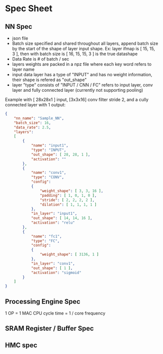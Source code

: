 # Spec Sheet

## NN Spec
* json file
* Batch size specified and shared throughout all layers, append batch size by the start of the shape of layer input shape. Ex: layer ifmap is [ 15, 15, 3 ], then with batch size is [ 16, 15, 15, 3 ] is the true datashape 
* Data Rate is # of batch / sec
* layers weights are packed in a npz file where each key word refers to layer name
* input data layer has a type of "INPUT" and has no weight information, their shape is refered as "out_shape"
* layer "type" consists of "INPUT / CNN / FC" refers to input layer, conv layer and fully connected layer (currently not supporting pooling)

Example with [ 28x28x1 ] input, [3x3x16] conv filter stride 2, and a cully connected layer with 1 output:
```json
{
    "nn_name": "Sample_NN",
    "batch_size": 16,
    "data_rate": 2.5,
    "layers":
    [
        {
            "name": "input1",
            "type": "INPUT",
            "out_shape": [ 28, 28, 1 ],
            "activation": ""
        },
        {
            "name": "conv1",
            "type": "CONV",
            "config": 
            {
                "weight_shape": [ 3, 3, 16 ],
                "padding": [ 1, 0, 1, 0 ],
                "stride": [ 2, 2, 2, 2 ],
                "dilation": [ 1, 1, 1, 1 ] 
            },
            "in_layer": "input1",
            "out_shape": [ 14, 14, 16 ],
            "activation": "relu"
        },
        {
            "name": "fc1",
            "type": "FC",
            "config": 
            {
                "weight_shape": [ 3136, 1 ]
            },
            "in_layer": "conv1",
            "out_shape": [ 1 ],
            "activation": "sigmoid"
        }
    ]
}
```

## Processing Engine Spec

1 OP = 1 MAC
CPU cycle time = 1 / core frequency

## SRAM Register / Buffer Spec

## HMC spec

